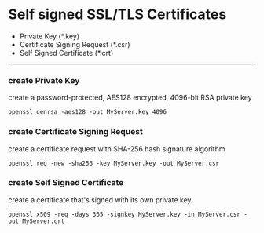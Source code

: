 # Self signed SSL/TLS Certificates

- Private Key (*.key)
- Certificate Signing Request (*.csr)
- Self Signed Certificate (*.crt)

---

### create Private Key

create a password-protected, AES128 encrypted, 4096-bit RSA private key 
```
openssl genrsa -aes128 -out MyServer.key 4096
```

### create Certificate Signing Request

create a certificate request with SHA-256 hash signature algorithm 
```
openssl req -new -sha256 -key MyServer.key -out MyServer.csr
```

### create Self Signed Certificate

create a certificate that's signed with its own private key 
```
openssl x509 -req -days 365 -signkey MyServer.key -in MyServer.csr -out MyServer.crt
```

